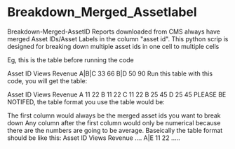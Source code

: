 # Breakdown_Merged_Assetlabel

Breakdown-Merged-AssetID
Reports downloaded from CMS always have merged Asset IDs/Asset Labels in the column "asset id". This python scrip is designed for breaking down multiple asset ids in one cell to multiple cells

Eg, this is the table before running the code

Asset ID	Views	Revenue
A|B|C	     33	   66
B|D	       50	   90
Run this table with this code, you will get the table:

Asset ID	Views	Revenue
A	         11	    22
B	         11	    22
C	         11	    22
B	         25	    45
D	         25	    45
PLEASE BE NOTIFED, the table format you use the table would be:

The first column would always be the merged asset ids you want to break down
Any column after the first column would only be numerical because there are the numbers are going to be average. Baseically the table format should be like this:
Asset ID	Views	Revenue	....
A|E	11	22	.....
